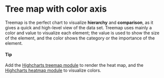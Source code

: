 # Tree map with color axis
Treemap is the perfect chart to visualize **hierarchy** and **comparison**, as it gives a quick and high-level view of the data set. Treemap uses mainly a color and value to visualize each element; the value is used to show the size of the element, and the color shows the category or the importance of the element.

#### Tip
Add the [Highcharts treemap module](https://www.highcharts.com/docs/chart-and-series-types/treemap) to render the heat map, and the [Highcharts heatmap module](https://www.highcharts.com/docs/chart-and-series-types/heatmap) to visualize colors.